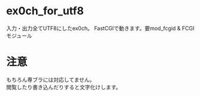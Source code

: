 # ex0ch_for_utf8
入力・出力全てUTF8にしたex0ch。 
FastCGIで動きます。要mod_fcgid & FCGIモジュール
# 注意
もちろん専ブラには対応してません。  
閲覧したり書き込んだりすると文字化けします。

